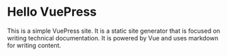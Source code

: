 # Hello VuePress
This is a simple VuePress site. It is a static site generator that is focused on writing technical documentation. It is powered by Vue and uses markdown for writing content.
